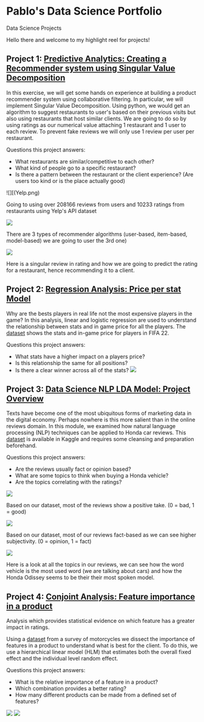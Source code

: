 # Pablo's Data Science Portfolio
Data Science Projects

Hello there and welcome to my highlight reel for projects! 

## Project 1: [Predictive Analytics: Creating a Recommender system using Singular Value Decomposition](https://github.com/pescoto0325/Pablo_Portfolio/blob/main/Pablo_Escoto_A12_Predictive_Analytics.ipynb)

In this exercise, we will get some hands on experience at building a product recommender system using collaborative filtering. In particular, we will implement Singular Value Decomposition. Using python, we would get an algorithm to suggest restaurants to user's based on their previous visits but also using restaurants that host similar clients. We are going to do so by using ratings as our numerical value attaching 1 restaurant and 1 user to each review. To prevent fake reviews we will only use 1 review per user per restaurant.

Questions this project answers:
* What restaurants are similar/competitive to each other?
* What kind of people go to a specific restaurant?
* Is there a pattern between the restaurant or the client experience? (Are users too kind or is the place actually good)

![][(Yelp.png)

Going to using over 208166 reviews from users and 10233 ratings from restaurants using Yelp's API dataset

![](Filtering.png)

There are 3 types of recommender algorithms (user-based, item-based, model-based) we are going to user the 3rd one)

![](Example.png) 

Here is a singular review in rating and how we are going to predict the rating for a restaurant, hence recommending it to a client.


## Project 2: [Regression Analysis: Price per stat Model](https://github.com/pescoto0325/Pablo_Portfolio/blob/main/Price%20per%20stat%20Model)
Why are the bests players in real life not the most expensive players in the game?
In this analysis,  linear and logistic regression are used to understand the relationship between stats and in game price for all the players. The [dataset](https://www.kaggle.com/datasets/mohammedessam97/fifa-22-fut-players-dataset) shows the stats and in-game price for players in FIFA 22.

Questions this project answers:
* What stats have a higher impact on a players price?
* Is this relationship the same for all positions?
* Is there a clear winner across all of the stats?
![](Fifa%202022%20stats.png)


## Project 3: [Data Science NLP LDA Model: Project Overview](https://github.com/pescoto0325/Pablo_Portfolio/blob/main/NLP%20LDA%20Model)
Texts have become one of the most ubiquitous forms of marketing data in the digital economy. Perhaps nowhere is this more salient than in the online reviews domain. In this module, we examined how natural language processing (NLP) techniques can be applied to Honda car reviews. This [dataset](https://www.kaggle.com/datasets/ankkur13/edmundsconsumer-car-ratings-and-reviews) is available in Kaggle and requires some cleansing and preparation beforehand.

Questions this project answers:
* Are the reviews usually fact or opinion based?
* What are some topics to think when buying a Honda vehicle?
* Are the topics correlating with the ratings?

![](Polarity.png) 

Based on our dataset, most of the reviews show a positive take. (0 = bad, 1 = good)

![](Subjectivity.png)

Based on our dataset, most of our reviews fact-based as we can see higher subjectivity. (0 = opinion, 1 = fact)

![](LDA.png)

Here is a look at all the topics in our reviews, we can see how the word vehicle is the most used word (we are talking about cars) and how the Honda Odissey seems to be their their most spoken model.

## Project 4: [Conjoint Analysis: Feature importance in a product](https://github.com/pescoto0325/Pablo_Portfolio/blob/main/Conjoint%20Analysis)
Analysis which provides statistical evidence on which feature has a greater impact in ratings.

Using a [dataset](https://github.com/pescoto0325/Pablo_Portfolio/blob/main/motorbike_conjoint.csv) from a survey of motorcycles we dissect the importance of features in a product to understand what is best for the client. To do this, we use a hierarchical linear model (HLM) that estimates both the overall fixed effect and the individual level random effect.

Questions this project answers:
* What is the relative importance of a feature in a product?
* Which combination provides a better rating?
* How many different products can be made from a defined set of features?

![](Conjoint-Partworth.png) ![](Conjoint-attimportance.png)
